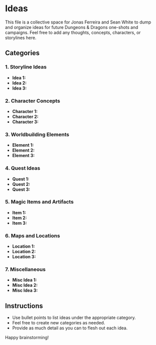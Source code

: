 # Ideas

This file is a collective space for Jonas Ferreira and Sean White to dump and organize ideas for future Dungeons & Dragons one-shots and campaigns. Feel free to add any thoughts, concepts, characters, or storylines here.

## Categories

### 1. Storyline Ideas
- **Idea 1:** 
- **Idea 2:** 
- **Idea 3:** 

### 2. Character Concepts
- **Character 1:** 
- **Character 2:** 
- **Character 3:** 

### 3. Worldbuilding Elements
- **Element 1:** 
- **Element 2:** 
- **Element 3:** 

### 4. Quest Ideas
- **Quest 1:** 
- **Quest 2:** 
- **Quest 3:** 

### 5. Magic Items and Artifacts
- **Item 1:** 
- **Item 2:** 
- **Item 3:** 

### 6. Maps and Locations
- **Location 1:** 
- **Location 2:** 
- **Location 3:** 

### 7. Miscellaneous
- **Misc Idea 1:** 
- **Misc Idea 2:** 
- **Misc Idea 3:** 

## Instructions

- Use bullet points to list ideas under the appropriate category.
- Feel free to create new categories as needed.
- Provide as much detail as you can to flesh out each idea.

Happy brainstorming!